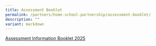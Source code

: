 ```yaml
---
title: Assessment Booklet
permalink: /partners/home-school-partnership/assessment-booklet/
description: ""
variant: markdown
---
```

<p><a href="/files/Forms/2025/Assessment_Information_Booklet_2025_Final3.pdf" rel="noopener nofollow" target="_blank">Assessment Information Booklet 2025</a>
</p>